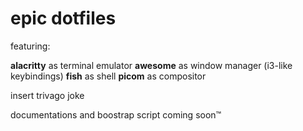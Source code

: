 # epic dotfiles

featuring:

**alacritty** as terminal emulator
**awesome** as window manager (i3-like keybindings)
**fish** as shell
**picom** as compositor

insert trivago joke

documentations and boostrap script coming soon™
